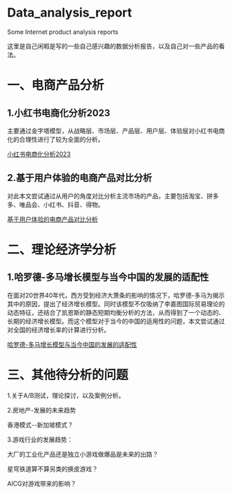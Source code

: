 # Data_analysis_report
Some Internet product analysis reports

这里是自己闲暇是写的一些自己感兴趣的数据分析报告，以及自己对一些产品的看法。

# 一、电商产品分析

## 1.小红书电商化分析2023

​	主要通过金字塔模型，从战略层、市场层、产品层、用户层、体验层对小红书电商化的合理性进行了较为全面的分析。

[小红书电商化分析2023](https://github.com/gentle-night/Data_analysis_report/blob/main/%E5%B0%8F%E7%BA%A2%E4%B9%A6%E7%94%B5%E5%95%86%E5%8C%96%E5%88%86%E6%9E%902023.md)



## 2.基于用户体验的电商产品对比分析

​	对此本文尝试通过从用户的角度对比分析主流市场的产品，主要包括淘宝、拼多多、唯品会、小红书、抖音、得物。

[基于用户体验的电商产品对比分析](https://github.com/gentle-night/Data_analysis_report/blob/main/%E5%9F%BA%E4%BA%8E%E7%94%A8%E6%88%B7%E4%BD%93%E9%AA%8C%E7%9A%84%E7%94%B5%E5%95%86%E4%BA%A7%E5%93%81%E5%AF%B9%E6%AF%94%E5%88%86%E6%9E%90.md)







# 二、理论经济学分析

## 1.哈罗德-多马增长模型与当今中国的发展的适配性

在面对20世界40年代，西方受到经济大萧条的影响的情况下，哈罗德-多马为揭示其中的原因，提出了经济增长模型。同时该模型不仅吸纳了李嘉图国际贸易理论的动态特征，还结合了凯恩斯的静态短期均衡分析的方法，从而得到了一个动态的、长期的经济增长模型。而这个模型对于当今的中国的适用性的问题，本文尝试通过对全国的经济增长率的计算进行分析。

[哈罗德-多马增长模型与当今中国的发展的适配性](https://github.com/gentle-night/Data_analysis_report/blob/main/%E5%93%88%E7%BD%97%E5%BE%B7-%E5%A4%9A%E9%A9%AC%E5%A2%9E%E9%95%BF%E6%A8%A1%E5%9E%8B%E4%B8%8E%E5%BD%93%E4%BB%8A%E4%B8%AD%E5%9B%BD%E7%9A%84%E5%8F%91%E5%B1%95%E7%9A%84%E9%80%82%E9%85%8D%E6%80%A7.md)



# 三、其他待分析的问题

1.关于A/B测试，理论探讨，以及案例分析。



2.房地产-发展的未来趋势

香港模式--新加坡模式？



3.游戏行业的发展趋势：

大厂的工业化产品还是独立小游戏做爆品是未来的出路？

星穹铁道算不算另类的换皮游戏？

AICG对游戏带来的影响？



